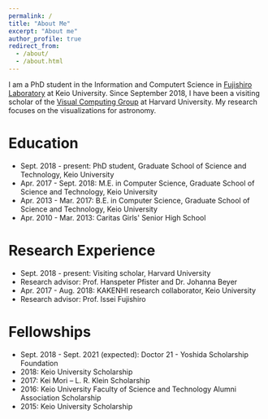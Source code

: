 ```yaml
---
permalink: /
title: "About Me"
excerpt: "About me"
author_profile: true
redirect_from: 
  - /about/
  - /about.html
---
```

I am a PhD student in the Information and Computert Science in [Fujishiro Laboratory](https://fj.ics.keio.ac.jp) at Keio University. Since September 2018, I have been a visiting scholar of the [Visual Computing Group](https://vcg.seas.harvard.edu/) at Harvard University. My research focuses on the visualizations for astronomy. 

Education
======
- Sept. 2018 - present: PhD student, Graduate School of Science and Technology, Keio University
- Apr. 2017 - Sept. 2018: M.E. in Computer Science, Graduate School of Science and Technology, Keio University
- Apr. 2013 - Mar. 2017: B.E. in Computer Science, Graduate School of Science and Technology, Keio University
- Apr. 2010 - Mar. 2013: Caritas Girls' Senior High School

Research Experience
======
- Sept. 2018 - present: Visiting scholar, Harvard University
 - Research advisor: Prof. Hanspeter Pfister and Dr. Johanna Beyer
- Apr. 2017 - Aug. 2018: KAKENHI research collaborator, Keio University
 - Research advisor: Prof. Issei Fujishiro

Fellowships
======
- Sept. 2018 - Sept. 2021 (expected): Doctor 21 - Yoshida Scholarship Foundation
- 2018: Keio University Scholarship
- 2017: Kei Mori – L. R. Klein Scholarship
- 2016: Keio University Faculty of Science and Technology Alumni Association Scholarship
- 2015: Keio University Scholarship
